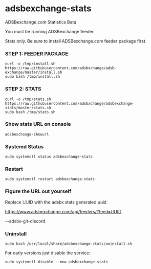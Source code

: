 # adsbexchange-stats
ADSBexchange.com Statistics Beta

You must be running ADSBexchange feeder.

Stats only.  Be sure to install ADSBexchange.com feeder package first.

### STEP 1: FEEDER PACKAGE

```
curl -o /tmp/install.sh https://raw.githubusercontent.com/adsbxchange/adsb-exchange/master/install.sh
sudo bash /tmp/install.sh
```

### STEP 2: STATS

```
curl -o /tmp/stats.sh https://raw.githubusercontent.com/adsbxchange/adsbexchange-stats/master/stats.sh
sudo bash /tmp/stats.sh
```

### Show stats URL on console
```
adsbexchange-showurl
```


### Systemd Status

```
sudo systemctl status adsbexchange-stats
```

### Restart

```
sudo systemctl restart adsbexchange-stats
```

### Figure the URL out yourself

Replace UUID with the adsbx stats generated uuid:

https://www.adsbexchange.com/api/feeders/?feed=UUID

--adsbx-git-discord

### Uninstall

```
sudo bash /usr/local/share/adsbexchange-stats/uninstall.sh
```

For early versions just disable the service:
```
sudo systemctl disable --now adsbexchange-stats
```

